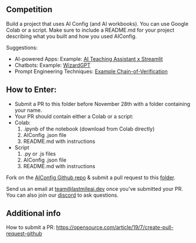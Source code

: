 ## Competition

Build a project that uses AI Config (and AI workbooks). You can use Google Colab or a script. Make sure to include a README.md for your project describing what you built and how you used AIConfig.

Suggestions:

- AI-powered Apps: Example: [AI Teaching Assistant x Streamlit](https://github.com/lastmile-ai/aiconfig/tree/main/cookbooks/Basic-Prompt-Routing)
- Chatbots: Example: [WizardGPT](https://github.com/lastmile-ai/aiconfig/tree/main/cookbooks/Wizard-GPT)
- Prompt Engineering Techniques: [Example Chain-of-Verification](https://github.com/lastmile-ai/aiconfig/tree/main/cookbooks/Chain-of-Verification)

## How to Enter:

- Submit a PR to this folder before November 28th with a folder containing your name.
- Your PR should contain either a Colab or a script:
- Colab:
  1. .ipynb of the notebook (download from Colab directly)
  2. AIConfig .json file
  3. README.md with instructions
- Script
  1. .py or .js files
  2. AIConfig .json file
  3. README.md with instructions

Fork on the [AIConfig Github repo](https://github.com/lastmile-ai/aiconfig) & submit a pull request to this [folder](https://github.com/lastmile-ai/aiconfig/tree/main/workshops/Stanford/competition).

Send us an email at [team@lastmileai.dev](mailto:team@lastmileai.dev) once you've submitted your PR. You can also join our [discord](https://discord.com/invite/xBhNKTetGx) to ask questions.

## Additional info

How to submit a PR: https://opensource.com/article/19/7/create-pull-request-github
